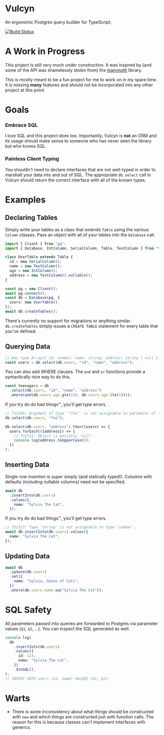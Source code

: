 # Vulcyn

An ergonomic Postgres query builder for TypeScript.

[![Build Status](https://travis-ci.org/travigd/Vulcyn.svg?branch=master)](https://travis-ci.org/travigd/Vulcyn)

# A Work in Progress

This project is still very much under construction.
It was inspired by (and some of the API was shamelessly stolen from) the [mammoth](https://github.com/Ff00ff/mammoth) library.

This is mostly meant to be a fun project for me to work on in my spare time.
It is missing **many** features and should not be incorporated into any other project at this point.

# Goals

### Embrace SQL

I love SQL and this project does too.
Importantly, Vulcyn is **not** an ORM and its usage should make sense to someone who has never seen the library but who knows SQL.

### Painless Client Typing

You shouldn't need to declare interfaces that are not well-typed in order to marshall your data into and out of SQL.
The appropriate `db.select` call in Vulcyn should return the correct interface with all of the known types.

# Examples

## Declaring Tables

Simply write your tables as a class that extends `Table` using the various `Column` classes.
Pass an object with all of your tables into the `Database` call.

```ts
import { Client } from "pg";
import { Database, IntColumn, SerialColumn, Table, TextColumn } from "Vulcyn";

class UserTable extends Table {
  id = new SerialColumn();
  name = new TextColumn();
  age = new IntColumn();
  address = new TextColumn().nullable();
}

const pg = new Client();
await pg.connect();
const db = Database(pg, {
  users: new UserTable(),
});
await db.createTables();
```

There's currently no support for migrations or anything similar.
`db.createTables` simply issues a `CREATE TABLE` statement for every table that you've defined.

## Querying Data

```ts
// Has type Array<{ id: number; name: string; address: string | null }>
const users = db.select(db.users, "id", "name", "address");
```

You can also add WHERE clauses.
The `and` and `or` functions provide a syntactically nice way to do this.

```ts
const teenagers = db
  .select(db.users, "id", "name", "address")
  .where(and(db.users.age.gte(13), db.users.age.lte(19)));
```

If you try do do bad things™, you'll get type errors.

```ts
// TS2345: Argument of type '"foo"' is not assignable to parameter of type '"id" | "name" | "address"
db.select(db.users, "foo");

db.select(db.users, "address").then((users) => {
  users.forEach(({address}) => {
    // TS2531: Object is possibly 'null'.
    console.log(address.toUpperCase());
  })
);
```

## Inserting Data

Single-row insertion is super simply (and statically typed!).
Columns with defaults (including nullable columns) need not be specified.

```ts
await db
  .insertInto(db.users)
  .values({,
    name: "Sylvia The Cat",
  });
```

If you try do do bad things™, you'll get type errors.

```ts
// TS2322: Type 'string' is not assignable to type 'number'.
await db.insertInto(db.users).values({
  name: "Sylvia The Cat",
});
```

## Updating Data

```ts
await db
  .update(db.users)
  .set({
    name: "Sylvia, Queen of Cats",
  })
  .where(db.users.name.eq("Sylvia The Cat"));
```

# SQL Safety

All parameters passed into queries are forwarded to Postgres via parameter values (`$1`, `$2`, ...).
You can inspect the SQL generated as well.

```ts
console.log(
  db
    .insertInto(db.users)
    .values({
      id: 123,
      name: "Sylvia The Cat",
    })
    .$toSQL(),
);
// INSERT INTO users (id, name) VALUES ($1, $2);
```

# Warts

- There is some inconsistency about what things should be constructed with `new` and which things are constructed just
  with function calls. The reason for this is because classes can't implement interfaces with generics.
